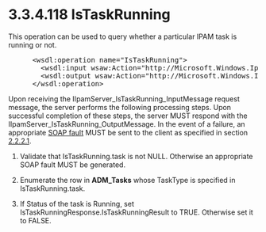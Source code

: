 <html dir="LTR" xmlns:mshelp="http://msdn.microsoft.com/mshelp" xmlns:ddue="http://ddue.schemas.microsoft.com/authoring/2003/5" xmlns:xlink="http://www.w3.org/1999/xlink" xmlns:tool="http://www.microsoft.com/tooltip">
 <body>
 <div id="header">
 <h1 class="heading">3.3.4.118 IsTaskRunning</h1>
 </div>
 <div id="mainSection">
 <div id="mainBody">
 <div id="allHistory" class="saveHistory"></div>
 <div id="sectionSection0" class="section" name="collapseableSection">
 

<p>This operation can be used to query whether a particular
IPAM task is running or not.</p>

<dl>
<dd>
<div><pre> &lt;wsdl:operation name=&quot;IsTaskRunning&quot;&gt;
   &lt;wsdl:input wsaw:Action=&quot;http://Microsoft.Windows.Ipam/IIpamServer/IsTaskRunning&quot; message=&quot;ipam:IIpamServer_IsTaskRunning_InputMessage&quot; /&gt;
   &lt;wsdl:output wsaw:Action=&quot;http://Microsoft.Windows.Ipam/IIpamServer/IsTaskRunningResponse&quot; message=&quot;ipam:IIpamServer_IsTaskRunning_OutputMessage&quot; /&gt;
 &lt;/wsdl:operation&gt;
</pre></div>
</dd></dl>

<p>Upon receiving the IIpamServer_IsTaskRunning_InputMessage
request message, the server performs the following processing steps. Upon
successful completion of these steps, the server MUST respond with the
IIpamServer_IsTaskRunning_OutputMessage. In the event of a failure, an
appropriate <a href="21b4a631-8f28-420f-822f-c5f879d5046e.md#gt_ec8728a8-1a75-426f-8767-aa1932c7c19f">SOAP fault</a>
MUST be sent to the client as specified in section <a href="a90ad88d-2468-4ac1-bbb9-8f921d15bbc8.md">2.2.2.1</a>.</p>

<ol><li><p><span> </span>Validate that
IsTaskRunning.task is not NULL. Otherwise an appropriate SOAP fault MUST be
generated.</p>

</li><li><p><span> </span>Enumerate the
row in <b>ADM_Tasks</b> whose TaskType is specified in IsTaskRunning.task.</p>

</li><li><p><span> </span>If Status of the
task is Running, set IsTaskRunningResponse.IsTaskRunningResult to TRUE.
Otherwise set it to FALSE.</p>

</li></ol>
 </div>
 </div>
 </div>
 </body>
</html>